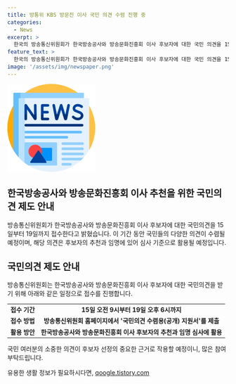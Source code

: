 ```yaml
---
title: 방통위 KBS 방문진 이사 국민 의견 수렴 진행 중
categories:
  - News
excerpt: >
  한국의 방송통신위원회가 한국방송공사와 방송문화진흥회 이사 후보자에 대한 국민 의견을 15일부터 19일까지 접수한다. 방통위 홈페이지에는 국민의견 수렴용(공개) 지원서가 게시되며, 접수된 의견은 후보자 추천과 임명 심사에 활용된다. 관련하여 국민들의 적극적인 참여가 요구된다.
feature_text: >
  한국의 방송통신위원회가 한국방송공사와 방송문화진흥회 이사 후보자에 대한 국민 의견을 15일부터 19일까지 접수한다. 방통위 홈페이지에는 국민의견 수렴용(공개) 지원서가 게시되며, 접수된 의견은 후보자 추천과 임명 심사에 활용된다. 관련하여 국민들의 적극적인 참여가 요구된다.
image: '/assets/img/newspaper.png'
---
```


<p><img src="/assets/img/newspaper.png" alt="kimp 속보" /></p>

<h2>한국방송공사와 방송문화진흥회 이사 추천을 위한 국민의견 제도 안내</h2>

<p data-ke-size="size16">방송통신위원회가 한국방송공사와 방송문화진흥회 이사 후보자에 대한 국민의견을 15일부터 19일까지 접수한다고 밝혔습니다. 이 기간 동안 국민들의 다양한 의견이 수렴될 예정이며, 해당 의견은 후보자의 추천과 임명에 있어 심사 기준으로 활용될 예정입니다.</p>

<h2>국민의견 제도 안내</h2>

<p data-ke-size="size16">방송통신위원회는 한국방송공사와 방송문화진흥회 이사 후보자에 대한 국민의견을 받기 위해 아래와 같은 일정으로 접수를 진행합니다.</p>

<table>
    <tr>
        <td style="text-align: center; height: 17px;"><b>접수 기간</b></td>
        <td style="text-align: center; height: 17px;"><b>15일 오전 9시부터 19일 오후 6시까지</b></td>
    </tr>
    <tr>
        <td style="text-align: center; height: 17px;"><b>접수 방법</b></td>
        <td style="text-align: center; height: 17px;"><b>방송통신위원회 홈페이지에서 '국민의견 수렴용(공개) 지원서'를 제출</b></td>
    </tr>
    <tr>
        <td style="text-align: center; height: 17px;"><b>활용 방안</b></td>
        <td style="text-align: center; height: 17px;"><b>한국방송공사와 방송문화진흥회 이사 후보자의 추천과 임명 심사에 활용</b></td>
    </tr>
</table>

<p data-ke-size="size16">국민 여러분의 소중한 의견이 후보자 선정의 중요한 근거로 작용할 예정이니, 많은 참여 부탁드립니다.</p>
유용한 생활 정보가 필요하시다면, <a href="https://qoogle.tistory.com" rel="dofollow">qoogle.tistory.com</a>


